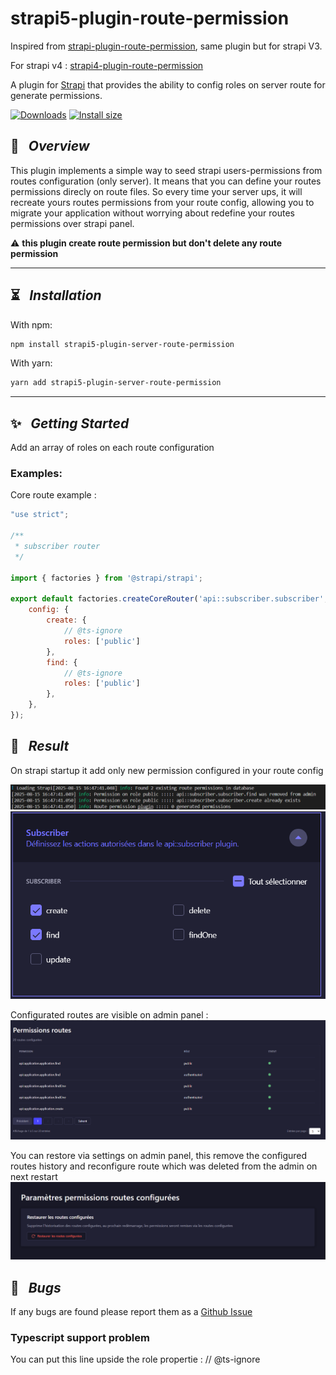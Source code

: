 # strapi5-plugin-route-permission

Inspired from [strapi-plugin-route-permission](https://github.com/andreciornavei/strapi-plugin-route-permission), same plugin but for strapi V3.

For strapi v4 : [strapi4-plugin-route-permission](https://github.com/PaulRichez/strapi4-plugin-route-permission)


A plugin for [Strapi](https://github.com/strapi/strapi) that provides the ability to config roles on server route for generate permissions.

[![Downloads](https://img.shields.io/npm/dm/strapi5-plugin-route-permission?style=for-the-badge)](https://www.npmjs.com/package/strapi5-plugin-route-permission)
[![Install size](https://img.shields.io/npm/l/strapi5-plugin-route-permission?style=for-the-badge)](https://github.com/PaulRichez/strapi5-plugin-route-permission/blob/main/Licence)

## 🚀 &nbsp; _Overview_

This plugin implements a simple way to seed strapi users-permissions from routes configuration (only server). It means that you can define your routes permissions direcly on route files. So every time your server ups, it will recreate yours routes permissions from your route config, allowing you to migrate your application without worrying about redefine your routes permissions over strapi panel.

⚠️ **this plugin create route permission but don't delete any route permission**

---

## ⏳ &nbsp; _Installation_

With npm:

```bash
npm install strapi5-plugin-server-route-permission
```

With yarn:

```bash
yarn add strapi5-plugin-server-route-permission
```

---

## ✨ &nbsp; _Getting Started_

Add an array of roles on each route configuration

### Examples:

Core route example :

```js
"use strict";

/**
 * subscriber router
 */

import { factories } from '@strapi/strapi';

export default factories.createCoreRouter('api::subscriber.subscriber', {
    config: {
        create: {
            // @ts-ignore
            roles: ['public']
        },
        find: {
            // @ts-ignore
            roles: ['public']
        },
    },
});

```



## 🎉 &nbsp; _Result_

On strapi startup it add only new permission configured in your route config

![](./docs/console.png)
![](./docs/result.png)

Configurated routes are visible on admin panel :
![](./docs/admin.png)


You can restore via settings on admin panel, this remove the configured routes history and reconfigure route which was deleted from the admin on next restart
![](./docs/settings.png)

## 🐛 &nbsp; _Bugs_

If any bugs are found please report them as a [Github Issue](https://github.com/PaulRichez/strapi5-plugin-route-permission/issues)

### Typescript support problem

You can put this line upside the role propertie : // @ts-ignore
